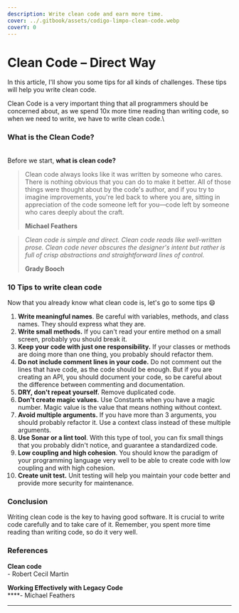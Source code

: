 ```yaml
---
description: Write clean code and earn more time.
cover: ../.gitbook/assets/codigo-limpo-clean-code.webp
coverY: 0
---
```


# Clean Code – Direct Way

In this article, I'll show you some tips for all kinds of challenges. These tips will help you write clean code.

Clean Code is a very important thing that all programmers should be concerned about, as we spend 10x more time reading than writing code, so when we need to write, we have to write clean code.\\

### What is the Clean Code?

\
Before we start, **what is clean code?**

> Clean code always looks like it was written by someone who cares. There is nothing obvious that you can do to make it better. All of those things were thought about by the code's author, and if you try to imagine improvements, you're led back to where you are, sitting in appreciation of the code someone left for you—code left by someone who cares deeply about the craft.
>
> **Michael Feathers**

> _Clean code is simple and direct. Clean code reads like well-written prose. Clean code never obscures the designer's intent but rather is full of crisp abstractions and straightforward lines of control._
>
> **Grady Booch**

### 10 Tips to write clean code

Now that you already know what clean code is, let's go to some tips :smile:

1. **Write meaningful names**. Be careful with variables, methods, and class names. They should express what they are.
2. **Write small methods.** If you can't read your entire method on a small screen, probably you should break it.
3. **Keep your code with just one responsibility.** If your classes or methods are doing more than one thing, you probably should refactor them.
4. **Do not include comment lines in your code.** Do not comment out the lines that have code, as the code should be enough. But if you are creating an API, you should document your code, so be careful about the difference between commenting and documentation.
5. **DRY, don't repeat yourself.** Remove duplicated code.
6. **Don't create magic values.** Use Constants when you have a magic number. Magic value is the value that means nothing without context.
7. **Avoid multiple arguments.** If you have more than 3 arguments, you should probably refactor it. Use a context class instead of these multiple arguments.
8. **Use Sonar or a lint tool**. With this type of tool, you can fix small things that you probably didn't notice, and guarantee a standardized code.
9. **Low coupling and high cohesion**. You should know the paradigm of your programming language very well to be able to create code with low coupling and with high cohesion.
10. **Create unit test.** Unit testing will help you maintain your code better and provide more security for maintenance.

### Conclusion

Writing clean code is the key to having good software. It is crucial to write code carefully and to take care of it. Remember, you spent more time reading than writing code, so do it very well.

### References

**Clean code**\
\- Robert Cecil Martin

**Working Effectively with Legacy Code**\
\*\*\*\*- Michael Feathers

***
